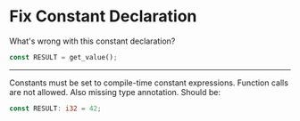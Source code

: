 # Fix Constant Declaration

What's wrong with this constant declaration?
```rust
const RESULT = get_value();
```

---

Constants must be set to compile-time constant expressions. Function calls are not allowed. Also missing type annotation. Should be:
```rust
const RESULT: i32 = 42;
```
